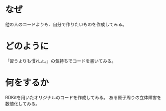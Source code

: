 # なぜ
他の人のコードよりも、自分で作りたいものを作成してみる。

# どのように
「習うよりも慣れよ。」の気持ちでコードを書いてみる。

# 何をするか
RDKitを用いたオリジナルのコードを作成してみる。
ある原子周りの立体障害を数値化してみる。





